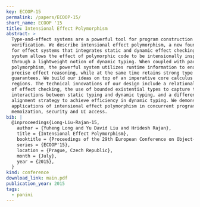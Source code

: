 ```yaml
---
key: ECOOP-15
permalink: /papers/ECOOP-15/
short_name: ECOOP '15
title: Intensional Effect Polymorphism
abstract: >
  Type-and-effect systems are a powerful tool for program construction and
  verification. We describe intensional effect polymorphism, a new foundation
  for effect systems that integrates static and dynamic effect checking. Our
  system allows the effect of polymorphic code to be intensionally inspected
  through a lightweight notion of dynamic typing. When coupled with parametric
  polymorphism, the powerful system utilizes runtime information to enable
  precise effect reasoning, while at the same time retains strong type safety
  guarantees. We build our ideas on top of an imperative core calculus with
  regions. The technical innovations of our design include a relational notion
  of effect checking, the use of bounded existential types to capture the subtle
  interactions between static typing and dynamic typing, and a differential
  alignment strategy to achieve efficiency in dynamic typing. We demonstrate the
  applications of intensional effect polymorphism in concurrent programming,
  memoization, security and UI access.
bib: |
  @inproceedings{Long-Liu-Rajan-15,
    author = {Yuheng Long and Yu David Liu and Hridesh Rajan},
    title = {Intensional Effect Polymorphism},
    booktitle = {Proceedings of the 29th European Conference on Object-oriented Programming},
    series = {ECOOP'15},
    location = {Prague, Czech Republic},
    month = {July},
    year = {2015},
  }
kind: conference
download_link: main.pdf
publication_year: 2015
tags:
  - panini
---
```

